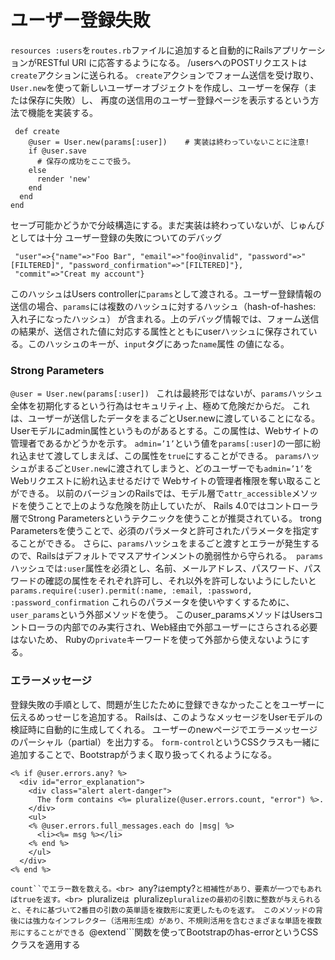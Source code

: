 # ユーザー登録失敗

```resources :users```を```routes.rb```ファイルに追加すると自動的にRailsアプリケーションがRESTful URI に応答するようになる。
/usersへのPOSTリクエストは```create```アクションに送られる。
```create```アクションでフォーム送信を受け取り、```User.new```を使って新しいユーザーオブジェクトを作成し、ユーザーを保存（または保存に失敗）し、
再度の送信用のユーザー登録ページを表示するという方法で機能を実装する。
```
 def create
    @user = User.new(params[:user])    # 実装は終わっていないことに注意!
    if @user.save
      # 保存の成功をここで扱う。
    else
      render 'new'
    end
  end
end
```
セーブ可能かどうかで分岐構造にする。まだ実装は終わっていないが、じゅんびとしては十分
ユーザー登録の失敗についてのデバッグ
```
 "user"=>{"name"=>"Foo Bar", "email"=>"foo@invalid", "password"=>"[FILTERED]", "password_confirmation"=>"[FILTERED]"},
 "commit"=>"Creat my account"}
```
このハッシュはUsers controllerに```params```として渡される。ユーザー登録情報の送信の場合、```params```には複数のハッシュに対するハッシュ（hash-of-hashes: 入れ子になったハッシュ）
が含まれる。上のデバッグ情報では、フォーム送信の結果が、送信された値に対応する属性とともにuserハッシュに保存されている。このハッシュのキーが、```input```タグにあった```name```属性
の値になる。

### Strong Parameters
```@user = User.new(params[:user]) ```
これは最終形ではないが、```params```ハッシュ全体を初期化するという行為はセキュリティ上、極めて危険だからだ。
これは、ユーザーが送信したデータをまるごとUser.newに渡していることになる。
Userモデルにadmin属性というものがあるとする。この属性は、Webサイトの管理者であるかどうかを示す。
```admin=’1’```という値を```params[:user]```の一部に紛れ込ませて渡してしまえば、この属性を```true```にすることができる。
```params```ハッシュがまるごと```User.new```に渡されてしまうと、どのユーザーでも```admin=’1’```をWebリクエストに紛れ込ませるだけで
Webサイトの管理者権限を奪い取ることができる。
以前のバージョンのRailsでは、モデル層で```attr_accessible```メソッドを使うことで上のような危険を防止していたが、
Rails 4.0ではコントローラ層でStrong Parametersというテクニックを使うことが推奨されている。
trong Parametersを使うことで、必須のパラメータと許可されたパラメータを指定することができる。
さらに、```params```ハッシュをまるごと渡すとエラーが発生するので、Railsはデフォルトでマスアサインメントの脆弱性から守られる。```
params```ハッシュでは```:user```属性を必須とし、名前、メールアドレス、パスワード、パスワードの確認の属性をそれぞれ許可し、それ以外を許可しないようにしたいと
```params.require(:user).permit(:name, :email, :password, :password_confirmation```
これらのパラメータを使いやすくするために、```user_params```という外部メソッドを使う。
このuser_paramsメソッドはUsersコントローラの内部でのみ実行され、Web経由で外部ユーザーにさらされる必要はないため、
Rubyの```private```キーワードを使って外部から使えないようにする。

### エラーメッセージ
登録失敗の手順として、問題が生じたために登録できなかったことをユーザーに伝えるめっせーじを追加する。
Railsは、このようなメッセージをUserモデルの検証時に自動的に生成してくれる。
ユーザーのnewページでエラーメッセージのパーシャル（partial）を出力する。
```form-control```というCSSクラスも一緒に追加することで、Bootstrapがうまく取り扱ってくれるようになる。
```
<% if @user.errors.any? %>
  <div id="error_explanation">
    <div class="alert alert-danger">
      The form contains <%= pluralize(@user.errors.count, "error") %>.
    </div>
    <ul>
    <% @user.errors.full_messages.each do |msg| %>
      <li><%= msg %></li>
    <% end %>
    </ul>
  </div>
<% end %>
```
```count``でエラー数を数える。<br>
```any?```は```empty?```と相補性があり、要素が一つでもあればtrueを返す。<br>
```pluralize```は
```pluralize```pluralizeの最初の引数に整数が与えられると、それに基づいて2番目の引数の英単語を複数形に変更したものを返す。
このメソッドの背後には強力なインフレクター（活用形生成）があり、不規則活用を含むさまざまな単語を複数形にすることができる
```@extend```関数を使ってBootstrapのhas-errorというCSSクラスを適用する


